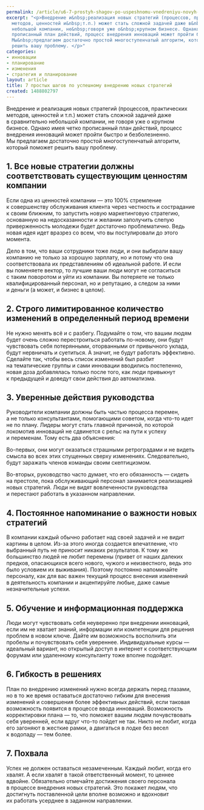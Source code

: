 ```yaml
---
permalink: /article/u6-7-prostyh-shagov-po-uspeshnomu-vnedreniyu-novyh-strategiy
excerpt: "<p>Внедрение и&nbsp;реализация новых стратегий (процессов, практических
  методов, ценностей и&nbsp;т.п.) может стать сложной задачей даже в&nbsp;сравнительно
  небольшой компании, не&nbsp;говоря уже о&nbsp;крупном бизнесе. Однако имея четко
  прописанный план действий, процесс внедрения инноваций может пройти быстро и&nbsp;безболезненно.
  Мы&nbsp;предлагаем достаточно простой многоступенчатый алгоритм, который поможет
  решить вашу проблему. </p>"
categories:
- инновации
- планирование
- изменения
- стратегия и планирование
layout: article
title: 7 простых шагов по успешному внедрению новых стратегий
created: 1488802797
---
```

<p>Внедрение и&nbsp;реализация новых стратегий (процессов, практических методов, ценностей и&nbsp;т.п.) может стать сложной задачей даже в&nbsp;сравнительно небольшой компании, не&nbsp;говоря уже о&nbsp;крупном бизнесе. Однако имея четко прописанный план действий, процесс внедрения инноваций может пройти быстро и&nbsp;безболезненно. Мы&nbsp;предлагаем достаточно простой многоступенчатый алгоритм, который поможет решить вашу проблему. </p>
<h2>1. Все новые стратегии должны соответствовать существующим ценностям компании</h2>
<p>Если одна из&nbsp;ценностей компании&nbsp;— это 100% стремление к&nbsp;совершенству обслуживания клиента через честность и&nbsp;сострадание к&nbsp;своим ближним, то&nbsp;запустить новую маркетинговую стратегию, основанную на&nbsp;недосказанности и&nbsp;желании заполучить слепую приверженность молодежи будет достаточно проблематично. Ведь новая идея идет вразрез со&nbsp;всем, что вы&nbsp;постулировали до&nbsp;этого момента. </p>
<p>Дело в&nbsp;том, что ваши сотрудники тоже люди, и&nbsp;они выбирали вашу компанию не&nbsp;только за&nbsp;хорошую зарплату, но&nbsp;и&nbsp;потому что она соответствовала их&nbsp;представлениям об&nbsp;идеальной работе. И&nbsp;если вы&nbsp;поменяете вектор, то&nbsp;лучшие ваши люди могут не&nbsp;согласиться с&nbsp;таким поворотом и&nbsp;уйти из&nbsp;компании. Вы&nbsp;потеряете не&nbsp;только квалифицированный персонал, но&nbsp;и&nbsp;репутацию, а&nbsp;следом за&nbsp;ними и&nbsp;деньги (а&nbsp;может, и&nbsp;бизнес в&nbsp;целом).</p>
<h2>2. Строго лимитированное количество изменений в&nbsp;определенный период времени</h2>
<p>Не&nbsp;нужно менять всё и&nbsp;с&nbsp;разбегу. Подумайте о&nbsp;том, что вашим людям будет очень сложно перестроиться работать по-новому, они будут чувствовать себя потерянными, оторванными от&nbsp;привычного уклада, будут нервничать и&nbsp;суетиться. А&nbsp;значит, не&nbsp;будут работать эффективно. Сделайте так, чтобы весь список изменений был разбит на&nbsp;тематические группы и&nbsp;сами инновации вводились постепенно, новая доза добавлялась только после того, как люди привыкнут к&nbsp;предыдущей и&nbsp;доведут свои действия до&nbsp;автоматизма. </p>
<h2>3. Уверенные действия руководства</h2>
<p>Руководители компании должны быть частью процесса перемен, а&nbsp;не&nbsp;только консультантами, помогающими советом, когда что-то идет не&nbsp;по&nbsp;плану. Лидеры могут стать главной причиной, по&nbsp;которой локомотив инноваций не&nbsp;сдвинется с&nbsp;рельс на&nbsp;пути к&nbsp;успеху и&nbsp;переменам. Тому есть два объяснения:</p>
<p>Во-первых, они могут оказаться страшными ретроградами и&nbsp;не&nbsp;видеть смысла во&nbsp;всех этих спущенных сверху изменениях. Следовательно, будут заражать членов команды своим скептицизмом.</p>
<p>Во-вторых, руководство часто думает, что его обязанность&nbsp;— сидеть на&nbsp;престоле, пока обслуживающий персонал занимается реализацией новых стратегий. Люди не&nbsp;видят вовлеченности руководства и&nbsp;перестают работать в&nbsp;указанном направлении.</p>
<h2>4. Постоянное напоминание о&nbsp;важности новых стратегий</h2>
<p>В&nbsp;компании каждый обычно работает над своей задачей и&nbsp;не&nbsp;видит картины в&nbsp;целом. Из-за этого иногда создается впечатление, что выбранный путь не&nbsp;приносит никаких результатов. К&nbsp;тому&nbsp;же большинство людей не&nbsp;любит перемены (привет от&nbsp;наших далеких предков, опасающихся всего нового, чужого и&nbsp;неизвестного, ведь это было условием их&nbsp;выживания). Поэтому постоянно напоминайте персоналу, как для вас важен текущий процесс внесения изменений в&nbsp;деятельность компании и&nbsp;акцентируйте любые, даже самые незначительные успехи.</p>
<h2>5. Обучение и&nbsp;информационная поддержка</h2>
<p>Люди могут чувствовать себя неуверенно при внедрении инноваций, если им&nbsp;не&nbsp;хватает знаний, информации или компетенции для решения проблем в&nbsp;новом ключе. Дайте им&nbsp;возможность восполнить эти пробелы и&nbsp;почувствовать себя увереннее. Индивидуальные курсы&nbsp;— идеальный вариант, но&nbsp;открытый доступ в&nbsp;интернет к&nbsp;соответствующим форумам или удаленному консультанту тоже вполне подойдет.</p>
<h2>6. Гибкость в&nbsp;решениях</h2>
<p>План по&nbsp;внедрению изменений нужно всегда держать перед глазами, но&nbsp;в&nbsp;то&nbsp;же время оставаться достаточно гибким для внесения изменений и&nbsp;совершения более эффективных действий, если таковая возможность появится в&nbsp;процессе ввода инноваций. Возможность корректировки плана&nbsp;— то, что поможет вашим людям почувствовать себя уверенней, если вдруг что-то пойдет не&nbsp;так. Никто не&nbsp;любит, когда его загоняют в&nbsp;жесткие рамки, а&nbsp;двигаться в&nbsp;лодке без весел к&nbsp;водопаду&nbsp;— тем более.</p>
<h2>7. Похвала</h2>
<p>Успех не&nbsp;должен оставаться незамеченным. Каждый любит, когда его хвалят. А&nbsp;если хвалят в&nbsp;такой ответственный момент, то&nbsp;ценнее вдвойне. Обязательно отмечайте достижения своего персонала в&nbsp;процессе внедрения новых стратегий. Это покажет людям, что достигнуть поставленной цели вполне возможно и&nbsp;вдохновит их&nbsp;работать усерднее в&nbsp;заданном направлении.</p>
